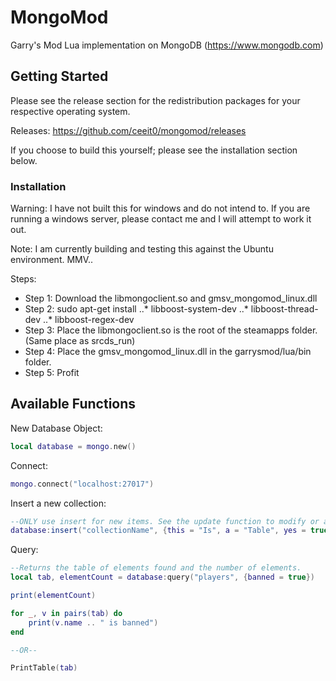 # MongoMod

Garry's Mod Lua implementation on MongoDB (https://www.mongodb.com)

## Getting Started

Please see the release section for the redistribution packages for your respective operating system.

Releases: https://github.com/ceeit0/mongomod/releases

If you choose to build this yourself; please see the installation section below.

### Installation
Warning: I have not built this for windows and do not intend to. If you are running a windows server, please contact me and I will attempt to work it out.

Note: I am currently building and testing this against the Ubuntu environment. MMV..

Steps:
* Step 1: Download the libmongoclient.so and gmsv_mongomod_linux.dll
* Step 2: sudo apt-get install 
..* libboost-system-dev
..* libboost-thread-dev
..* libboost-regex-dev
* Step 3: Place the libmongoclient.so is the root of the steamapps folder. (Same place as srcds_run)
* Step 4: Place the gmsv_mongomod_linux.dll in the garrysmod/lua/bin folder.
* Step 5: Profit

## Available Functions

New Database Object:
```lua
local database = mongo.new()
```
Connect:
```lua
mongo.connect("localhost:27017")
```
Insert a new collection:
```lua
--ONLY use insert for new items. See the update function to modify or add to existing data.
database:insert("collectionName", {this = "Is", a = "Table", yes = true, wow = 1})
```
Query:
```lua
--Returns the table of elements found and the number of elements.
local tab, elementCount = database:query("players", {banned = true})

print(elementCount)

for _, v in pairs(tab) do
	print(v.name .. " is banned")
end

--OR--

PrintTable(tab)
```
